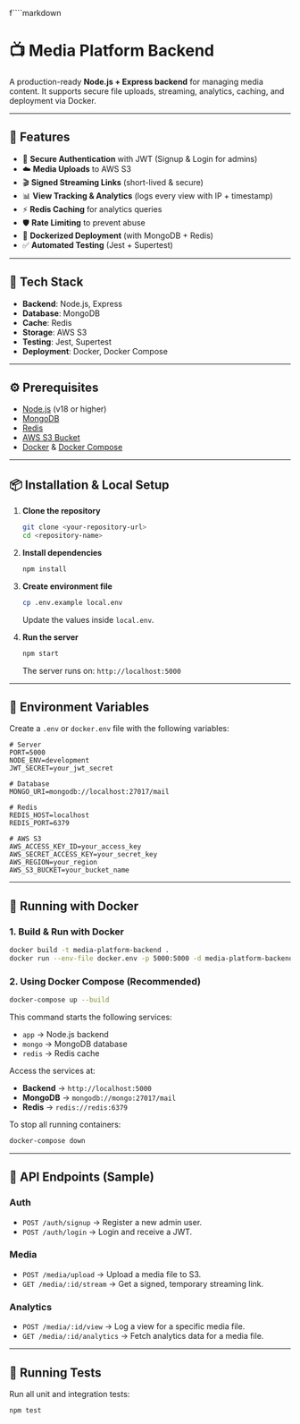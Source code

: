 f````markdown
# 📺 Media Platform Backend

A production-ready **Node.js + Express backend** for managing media content.
It supports secure file uploads, streaming, analytics, caching, and deployment via Docker.

---

## 🚀 Features

-   🔐 **Secure Authentication** with JWT (Signup & Login for admins)
-   ☁️ **Media Uploads** to AWS S3
-   🎬 **Signed Streaming Links** (short-lived & secure)
-   📊 **View Tracking & Analytics** (logs every view with IP + timestamp)
-   ⚡ **Redis Caching** for analytics queries
-   🛡️ **Rate Limiting** to prevent abuse
-   🐳 **Dockerized Deployment** (with MongoDB + Redis)
-   ✅ **Automated Testing** (Jest + Supertest)

---

## 📂 Tech Stack

-   **Backend**: Node.js, Express
-   **Database**: MongoDB
-   **Cache**: Redis
-   **Storage**: AWS S3
-   **Testing**: Jest, Supertest
-   **Deployment**: Docker, Docker Compose

---

## ⚙️ Prerequisites

-   [Node.js](https://nodejs.org/) (v18 or higher)
-   [MongoDB](https://www.mongodb.com/)
-   [Redis](https://redis.io/)
-   [AWS S3 Bucket](https://aws.amazon.com/s3/)
-   [Docker](https://www.docker.com/) & [Docker Compose](https://docs.docker.com/compose/)

---

## 📦 Installation & Local Setup

1.  **Clone the repository**
    ```bash
    git clone <your-repository-url>
    cd <repository-name>
    ```

2.  **Install dependencies**
    ```bash
    npm install
    ```

3.  **Create environment file**
    ```bash
    cp .env.example local.env
    ```
    Update the values inside `local.env`.

4.  **Run the server**
    ```bash
    npm start
    ```
    The server runs on: `http://localhost:5000`

---

## 🧾 Environment Variables

Create a `.env` or `docker.env` file with the following variables:

```env
# Server
PORT=5000
NODE_ENV=development
JWT_SECRET=your_jwt_secret

# Database
MONGO_URI=mongodb://localhost:27017/mail

# Redis
REDIS_HOST=localhost
REDIS_PORT=6379

# AWS S3
AWS_ACCESS_KEY_ID=your_access_key
AWS_SECRET_ACCESS_KEY=your_secret_key
AWS_REGION=your_region
AWS_S3_BUCKET=your_bucket_name
````

-----

## 🐳 Running with Docker

### 1\. Build & Run with Docker

```bash
docker build -t media-platform-backend .
docker run --env-file docker.env -p 5000:5000 -d media-platform-backend
```

### 2\. Using Docker Compose (Recommended)

```bash
docker-compose up --build
```

This command starts the following services:

  - `app` → Node.js backend
  - `mongo` → MongoDB database
  - `redis` → Redis cache

Access the services at:

  - **Backend** → `http://localhost:5000`
  - **MongoDB** → `mongodb://mongo:27017/mail`
  - **Redis** → `redis://redis:6379`

To stop all running containers:

```bash
docker-compose down
```

-----

## 📡 API Endpoints (Sample)

### Auth

  - `POST /auth/signup` → Register a new admin user.
  - `POST /auth/login` → Login and receive a JWT.

### Media

  - `POST /media/upload` → Upload a media file to S3.
  - `GET /media/:id/stream` → Get a signed, temporary streaming link.

### Analytics

  - `POST /media/:id/view` → Log a view for a specific media file.
  - `GET /media/:id/analytics` → Fetch analytics data for a media file.

-----

## 🧪 Running Tests

Run all unit and integration tests:

```bash
npm test
```

```
```